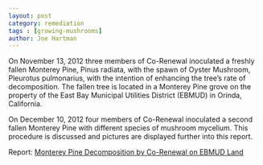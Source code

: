 ```yaml
---
layout: post
category: remediation
tags : [growing-mushrooms]
author: Joe Hartman
---
```



On November 13, 2012 three members of Co-Renewal inoculated a freshly fallen Monterey Pine, Pinus radiata, with the spawn of Oyster Mushroom, Pleurotus pulmonarius, with the intention of enhancing the tree’s rate of decomposition. The fallen tree is located in a Monterey Pine grove on the property of the East Bay Municipal Utilities District (EBMUD) in Orinda, California.


On December 10, 2012 four members of Co-Renewal inoculated a second fallen Monterey Pine with different species of mushroom mycelium. This procedure is discussed and pictures are displayed further into this report.

Report: [Monterey Pine Decomposition by Co-Renewal on EBMUD Land](https://docs.google.com/document/d/1_tHzPNgnZ0OS0tExkjabVOS8muGZcAoas4xLRsNTLjc/pub "Monterey Pine Decomposition by Co-Renewal on EBMUD Land") 


